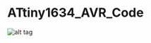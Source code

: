ATtiny1634_AVR_Code
===================
![alt tag](http://letsmakerobots.com/files/userpics/u19048/ATtiny_1634.jpg)
